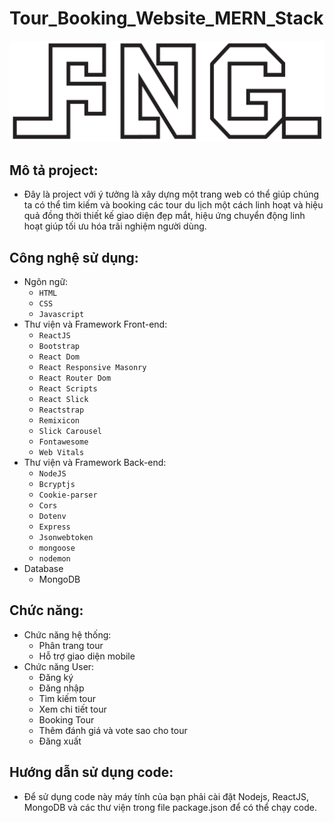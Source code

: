 # Tour_Booking_Website_MERN_Stack

<img src="https://github.com/lequocthinh-Genesis/FNG-demo-1/blob/master/assets/img/FNG-logo.png?raw=true">

## Mô tả project:

- Đây là project với ý tưởng là xây dựng một trang web có thể giúp chúng ta có thể tìm kiếm và booking các tour du lịch một cách linh hoạt và hiệu quả đồng thời thiết kế giao diện đẹp mắt, hiệu ứng chuyển động linh hoạt giúp tối ưu hóa trãi nghiệm người dùng.

## Công nghệ sử dụng:

- Ngôn ngữ:
  - `HTML`
  - `CSS`
  - `Javascript`
- Thư viện và Framework Front-end:
  - `ReactJS`
  - `Bootstrap`
  - `React Dom`
  - `React Responsive Masonry`
  - `React Router Dom`
  - `React Scripts`
  - `React Slick`
  - `Reactstrap`
  - `Remixicon`
  - `Slick Carousel`
  - `Fontawesome`
  - `Web Vitals`
- Thư viện và Framework Back-end:
  - `NodeJS`
  - `Bcryptjs`
  - `Cookie-parser`
  - `Cors`
  - `Dotenv`
  - `Express`
  - `Jsonwebtoken`
  - `mongoose`
  - `nodemon`
- Database
  - MongoDB
## Chức năng:
- Chức năng hệ thống:
  - Phân trang tour
  - Hỗ trợ giao diện mobile
- Chức năng User:
  - Đăng ký
  - Đăng nhập
  - Tìm kiếm tour
  - Xem chi tiết tour
  - Booking Tour
  - Thêm đánh giá và vote sao cho tour
  - Đăng xuất
## Hướng dẫn sử dụng code:

- Để sử dụng code này máy tính của bạn phải cài đặt Nodejs, ReactJS, MongoDB và các thư viện trong file package.json để có thể chạy code.
